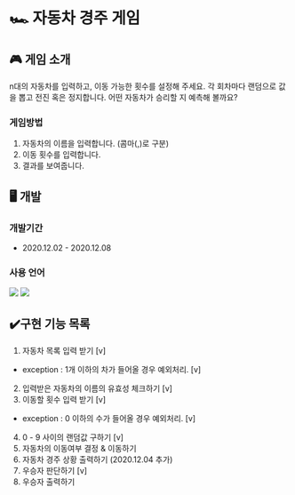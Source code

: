 # 🏎️ 자동차 경주 게임

## 🎮 게임 소개
n대의 자동차를 입력하고, 이동 가능한 횟수를 설정해 주세요. 각 회차마다 랜덤으로 값을 뽑고 전진 혹은 정지합니다. 어떤 자동차가 승리할 지 예측해 볼까요?
### 게임방법
1. 자동차의 이름을 입력합니다. (콤마(,)로 구분)
2. 이동 횟수를 입력합니다.
3. 결과를 보여줍니다.

## 🖥 개발
### 개발기간
  * 2020.12.02 - 2020.12.08
### 사용 언어
<p align="left">
  <img src="https://img.shields.io/badge/html-HTML5-orange?logo=HTML5"/>
  <img src="https://img.shields.io/badge/javascript-ES6+-yellow?logo=javascript"/>
</p>

## ✔️구현 기능 목록
1. 자동차 목록 입력 받기 [v]
  - exception : 1개 이하의 차가 들어올 경우 예외처리. [v]
2. 입력받은 자동차의 이름의 유효성 체크하기 [v]
3. 이동할 횟수 입력 받기 [v]
  - exception : 0 이하의 수가 들어올 경우 예외처리. [v]
4. 0 - 9 사이의 랜덤값 구하기 [v]
5. 자동차의 이동여부 결정 & 이동하기
6. 자동차 경주 상황 출력하기 (2020.12.04 추가)
7. 우승자 판단하기 [v]
8. 우승자 출력하기
